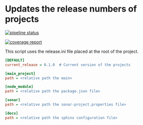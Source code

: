 # Updates the release numbers of projects 

[![pipeline status](http://gitlab.ville.tg/fguerin/bump-release/badges/master/pipeline.svg)](http://gitlab.ville.tg/fguerin/bump-release/commits/master)

[![coverage report](http://gitlab.ville.tg/fguerin/bump-release/badges/master/coverage.svg)](http://gitlab.ville.tg/fguerin/bump-release/commits/master)


This script uses the release.ini file placed at the root of the project.

```ini
[DEFAULT]
current_release = 0.1.0  # Current version of the projects 

[main_project]
path = <relative path the main>

[node_module]
path = <relative path the package.json file>

[sonar]
path = <relative path the sonar-project.properties file>

[docs]
path = <relative path the sphinx configuration file>

```
